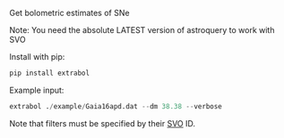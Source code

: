 Get bolometric estimates of SNe

Note: You need the absolute LATEST version of astroquery to work with SVO


Install with pip:

```bash
pip install extrabol
```

Example input:

```python
extrabol ./example/Gaia16apd.dat --dm 38.38 --verbose
```


Note that filters must be specified by their [SVO](http://svo2.cab.inta-csic.es/svo/theory/fps3/) ID.